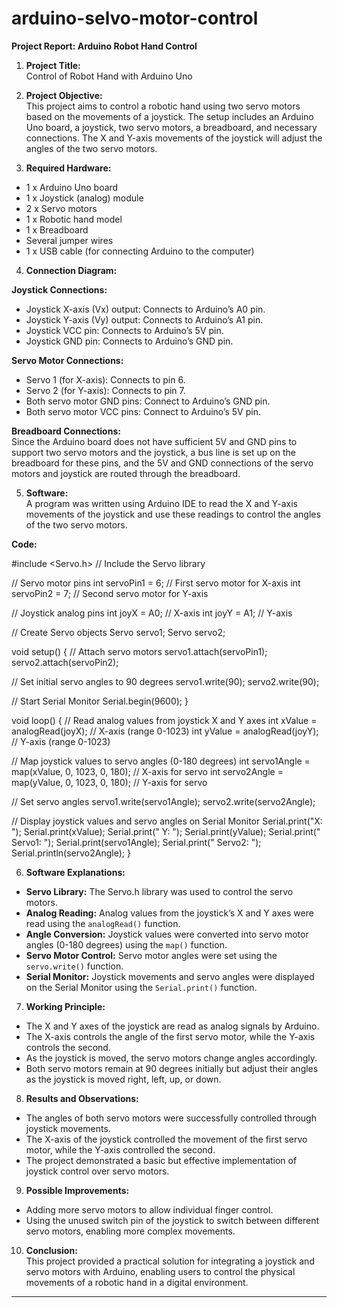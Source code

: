 # arduino-selvo-motor-control

**Project Report: Arduino Robot Hand Control**  

1. **Project Title:**  
Control of Robot Hand with Arduino Uno  

2. **Project Objective:**  
This project aims to control a robotic hand using two servo motors based on the movements of a joystick. The setup includes an Arduino Uno board, a joystick, two servo motors, a breadboard, and necessary connections. The X and Y-axis movements of the joystick will adjust the angles of the two servo motors.  

3. **Required Hardware:**  
- 1 x Arduino Uno board  
- 1 x Joystick (analog) module  
- 2 x Servo motors  
- 1 x Robotic hand model  
- 1 x Breadboard  
- Several jumper wires  
- 1 x USB cable (for connecting Arduino to the computer)  

4. **Connection Diagram:**  

**Joystick Connections:**  
- Joystick X-axis (Vx) output: Connects to Arduino’s A0 pin.  
- Joystick Y-axis (Vy) output: Connects to Arduino’s A1 pin.  
- Joystick VCC pin: Connects to Arduino’s 5V pin.  
- Joystick GND pin: Connects to Arduino’s GND pin.  

**Servo Motor Connections:**  
- Servo 1 (for X-axis): Connects to pin 6.  
- Servo 2 (for Y-axis): Connects to pin 7.  
- Both servo motor GND pins: Connect to Arduino’s GND pin.  
- Both servo motor VCC pins: Connect to Arduino’s 5V pin.  

**Breadboard Connections:**  
Since the Arduino board does not have sufficient 5V and GND pins to support two servo motors and the joystick, a bus line is set up on the breadboard for these pins, and the 5V and GND connections of the servo motors and joystick are routed through the breadboard.  

5. **Software:**  
A program was written using Arduino IDE to read the X and Y-axis movements of the joystick and use these readings to control the angles of the two servo motors.  

**Code:**  

#include <Servo.h>  // Include the Servo library

// Servo motor pins
int servoPin1 = 6;  // First servo motor for X-axis
int servoPin2 = 7;  // Second servo motor for Y-axis

// Joystick analog pins
int joyX = A0;  // X-axis
int joyY = A1;  // Y-axis

// Create Servo objects
Servo servo1;
Servo servo2;

void setup() {
  // Attach servo motors
  servo1.attach(servoPin1);
  servo2.attach(servoPin2);

  // Set initial servo angles to 90 degrees
  servo1.write(90);
  servo2.write(90);

  // Start Serial Monitor
  Serial.begin(9600);
}

void loop() {
  // Read analog values from joystick X and Y axes
  int xValue = analogRead(joyX);  // X-axis (range 0-1023)
  int yValue = analogRead(joyY);  // Y-axis (range 0-1023)

  // Map joystick values to servo angles (0-180 degrees)
  int servo1Angle = map(xValue, 0, 1023, 0, 180);  // X-axis for servo
  int servo2Angle = map(yValue, 0, 1023, 0, 180);  // Y-axis for servo

  // Set servo angles
  servo1.write(servo1Angle);
  servo2.write(servo2Angle);

  // Display joystick values and servo angles on Serial Monitor
  Serial.print("X: ");
  Serial.print(xValue);
  Serial.print(" Y: ");
  Serial.print(yValue);
  Serial.print(" Servo1: ");
  Serial.print(servo1Angle);
  Serial.print(" Servo2: ");
  Serial.println(servo2Angle);
}

6. **Software Explanations:**  
- **Servo Library:** The Servo.h library was used to control the servo motors.  
- **Analog Reading:** Analog values from the joystick’s X and Y axes were read using the `analogRead()` function.  
- **Angle Conversion:** Joystick values were converted into servo motor angles (0-180 degrees) using the `map()` function.  
- **Servo Motor Control:** Servo motor angles were set using the `servo.write()` function.  
- **Serial Monitor:** Joystick movements and servo angles were displayed on the Serial Monitor using the `Serial.print()` function.  

7. **Working Principle:**  
- The X and Y axes of the joystick are read as analog signals by Arduino.  
- The X-axis controls the angle of the first servo motor, while the Y-axis controls the second.  
- As the joystick is moved, the servo motors change angles accordingly.  
- Both servo motors remain at 90 degrees initially but adjust their angles as the joystick is moved right, left, up, or down.  

8. **Results and Observations:**  
- The angles of both servo motors were successfully controlled through joystick movements.  
- The X-axis of the joystick controlled the movement of the first servo motor, while the Y-axis controlled the second.  
- The project demonstrated a basic but effective implementation of joystick control over servo motors.  

9. **Possible Improvements:**  
- Adding more servo motors to allow individual finger control.  
- Using the unused switch pin of the joystick to switch between different servo motors, enabling more complex movements.  

10. **Conclusion:**  
This project provided a practical solution for integrating a joystick and servo motors with Arduino, enabling users to control the physical movements of a robotic hand in a digital environment.  

---  

